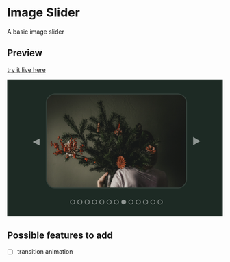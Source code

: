 # Image Slider 

A basic image slider

## Preview

[try it live here](https://manonlef.github.io/image-carousel/)

![slider preview](./images/preview.png)

## Possible features to add

- [ ] transition animation